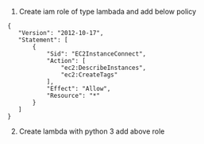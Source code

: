 1. Create iam role of type lambada and add below policy
 ```
 {
    "Version": "2012-10-17",
    "Statement": [
        {
            "Sid": "EC2InstanceConnect",
            "Action": [
                "ec2:DescribeInstances",
                "ec2:CreateTags"
            ],
            "Effect": "Allow",
            "Resource": "*"
        }
    ]
}
```
2. Create lambda with python 3 add above role 
